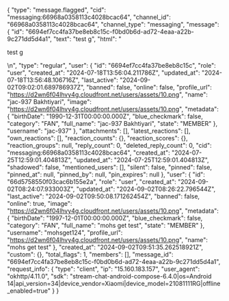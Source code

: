 {
  "type": "message.flagged",
  "cid": "messaging:66968a0358113c4028bcac64",
  "channel_id": "66968a0358113c4028bcac64",
  "channel_type": "messaging",
  "message": {
    "id": "6694ef7cc4fa37be8eb8c15c-f0bd0b6d-ad72-4eaa-a22b-9c271dd5d4a1",
    "text": "test g",
    "html": "<p>test g</p>\n",
    "type": "regular",
    "user": {
      "id": "6694ef7cc4fa37be8eb8c15c",
      "role": "user",
      "created_at": "2024-07-18T13:56:04.211786Z",
      "updated_at": "2024-07-18T13:56:48.106716Z",
      "last_active": "2024-09-02T09:02:01.689786937Z",
      "banned": false,
      "online": false,
      "profile_url": "https://d2wn6f04lhvy4g.cloudfront.net/users/assets/10.png",
      "name": "jac-937 Bakhtiyari",
      "image": "https://d2wn6f04lhvy4g.cloudfront.net/users/assets/10.png",
      "metadata": {
        "birthDate": "1990-12-31T00:00:00.000Z",
        "blue_checkmark": false,
        "category": "FAN",
        "full_name": "jac-937 Bakhtiyari",
        "state": "MEMBER"
      },
      "username": "jac-937"
    },
    "attachments": [],
    "latest_reactions": [],
    "own_reactions": [],
    "reaction_counts": {},
    "reaction_scores": {},
    "reaction_groups": null,
    "reply_count": 0,
    "deleted_reply_count": 0,
    "cid": "messaging:66968a0358113c4028bcac64",
    "created_at": "2024-07-25T12:59:01.404813Z",
    "updated_at": "2024-07-25T12:59:01.404813Z",
    "shadowed": false,
    "mentioned_users": [],
    "silent": false,
    "pinned": false,
    "pinned_at": null,
    "pinned_by": null,
    "pin_expires": null
  },
  "user": {
    "id": "66d5758550f03cac6b155e2a",
    "role": "user",
    "created_at": "2024-09-02T08:24:07.933003Z",
    "updated_at": "2024-09-02T08:26:22.796544Z",
    "last_active": "2024-09-02T09:50:08.171262454Z",
    "banned": false,
    "online": true,
    "image": "https://d2wn6f04lhvy4g.cloudfront.net/users/assets/10.png",
    "metadata": {
      "birthDate": "1997-12-01T00:00:00.000Z",
      "blue_checkmark": false,
      "category": "FAN",
      "full_name": "mohs get test",
      "state": "MEMBER"
    },
    "username": "mohsget124",
    "profile_url": "https://d2wn6f04lhvy4g.cloudfront.net/users/assets/10.png",
    "name": "mohs get test"
  },
  "created_at": "2024-09-02T09:51:35.262518921Z",
  "custom": {},
  "total_flags": 1,
  "members": [],
  "message_id": "6694ef7cc4fa37be8eb8c15c-f0bd0b6d-ad72-4eaa-a22b-9c271dd5d4a1",
  "request_info": {
    "type": "client",
    "ip": "15.160.183.157",
    "user_agent": "okhttp/4.11.0",
    "sdk": "stream-chat-android-compose-6.4.0|os=Android 14|api_version=34|device_vendor=Xiaomi|device_model=21081111RG|offline_enabled=true"
  }
}